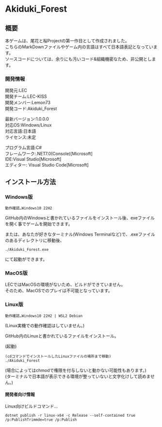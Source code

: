 # Akiduki_Forest

## 概要
本ゲームは、尾花と桜Projectの第一作目として作成されました。<br />
こちらのMarkDownファイルやゲーム内の言語はすべて日本語表記となっています。<br />
ソースコードについては、余りにも汚いコード&組織機密なため、非公開とします。<br />

### 開発情報
開発元:LEC<br />
開発チーム:LEC-KISS<br />
開発メンバー:Lemon73<br />
開発コード:Akiduki_Forest<br />

最新バージョン:1.0.0.0<br />
対応OS:Windows/Linux<br />
対応言語:日本語<br />
ライセンス:未定<br />

プログラム言語:C#<br />
フレームワーク:.NET7.0(Console)[Microsoft]<br />
IDE:Visual Studio[Microsoft]<br />
エディター: Visual Studio Code[Microsoft]<br />

## インストール方法
### Windows版
```
動作確認…Windows10 22H2
```
GitHub内のWindowsと書かれているファイルをインストール後、exeファイルを開く事でゲームを開始できます。<br />

または、あなたが好きなターミナル(Windows Terminalなど)で、.exeファイルのあるディレクトリに移動後、
```
./Akiduki_Forest.exe
```
にて起動ができます。

### MacOS版
LECではMacOSの環境がないため、ビルドができていません。<br />
そのため、MacOSでのプレイは不可能となっています。<br />

### Linux版
```
動作確認…Windows10 22H2 | WSL2 Debian
```
(Linux実機での動作確認はしていません。)<br />

GitHub内のLinuxと書かれているファイルをインストール。

(起動)
```
(cdコマンドでインストールしたLinuxファイルの場所まで移動)
./Akiduki_Forest
```
(場合によってはchmodで権限を付与しないと動かない可能性もあります。)<br />
(ターミナルで日本語が表示できる環境が整っていないと文字化けして読めません。)<br />

#### 開発者向け情報
Linux向けビルドコマンド…
```
dotnet publish -r linux-x64 -c Release --self-contained true /p:PublishTrimmde=true /p:Publish
```
